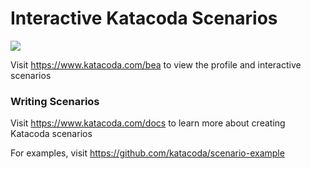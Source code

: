 # Interactive Katacoda Scenarios

[![](http://shields.katacoda.com/katacoda/bea/count.svg)](https://www.katacoda.com/bea "Get your profile on Katacoda.com")

Visit https://www.katacoda.com/bea to view the profile and interactive scenarios

### Writing Scenarios
Visit https://www.katacoda.com/docs to learn more about creating Katacoda scenarios

For examples, visit https://github.com/katacoda/scenario-example

